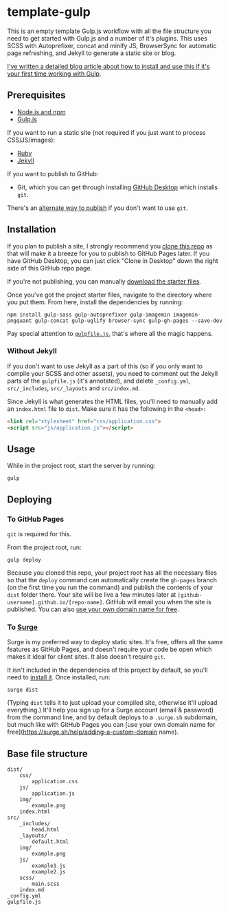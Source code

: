# template-gulp
This is an empty template Gulp.js workflow with all the file structure you need to get started with Gulp.js and a number of it's plugins. This uses SCSS with Autoprefixer, concat and minify JS, BrowserSync for automatic page refreshing, and Jekyll to generate a static site or blog.

[I've written a detailed blog article about how to install and use this if it's your first time working with Gulp](http://blog.edada.ms/post/131510136177/getting-started-gulp-js).
    
## Prerequisites

- [Node.js and npm](http://nodejs.org)
- [Gulp.js](http://gulpjs.com)

If you want to run a static site (not required if you just want to process CSS/JS/images):

- [Ruby](https://www.ruby-lang.org/en/documentation/installation/)
- [Jekyll](http://jekyllrb.com)

If you want to publish to GitHub:

- Git, which you can get through installing [GitHub Desktop](https://desktop.github.com/) which installs `git`. 

There's an [alternate way to publish](https://github.com/edadams/template-gulp#to-surge) if you don't want to use `git`.



## Installation

If you plan to publish a site, I strongly recommend you [clone this repo](https://help.github.com/articles/cloning-a-repository/) as that will make it a breeze for you to publish to GitHub Pages later. If you have GitHub Desktop, you can just click "Clone in Desktop" down the right side of this GitHub repo page.

If you're not publishing, you can manually [download the starter files](https://github.com/edadams/template-gulp/releases).

Once you've got the project starter files, navigate to the directory where you put them. From here, install the dependencies by running: 

    npm install gulp-sass gulp-autoprefixer gulp-imagemin imagemin-pngquant gulp-concat gulp-uglify browser-sync gulp-gh-pages --save-dev 

Pay special attention to [`gulpfile.js`](https://github.com/edadams/template-gulp/blob/master/gulpfile.js), that's where all the magic happens.

### Without Jekyll

If you don't want to use Jekyll as a part of this (so if you only want to compile your SCSS and other assets), you need to comment out the Jekyll parts of the `gulpfile.js` (it's annotated), and delete `_config.yml`, `src/_includes`, `src/_layouts` and `src/index.md`. 

Since Jekyll is what generates the HTML files, you'll need to manually add an `index.html` file to `dist`. Make sure it has the following in the `<head>`:

````html
<link rel="stylesheet" href="css/application.css">
<script src="js/application.js"></script>
````
    


## Usage

While in the project root, start the server by running:

    gulp



## Deploying 
    
### To GitHub Pages

`git` is required for this.

From the project root, run:

    gulp deploy

Because you cloned this repo, your project root has all the necessary files so that the `deploy` command can automatically create the `gh-pages` branch (on the first time you run the command) and publish the contents of your `dist` folder there. Your site will be live a few minutes later at `[github-username].github.io/[repo-name]`. GitHub will email you when the site is published. You can also [use your own domain name for free](https://help.github.com/articles/setting-up-a-custom-domain-with-github-pages/).


### To [Surge](https://surge.sh/)

Surge is my preferred way to deploy static sites. It's free, offers all the same features as GitHub Pages, and doesn't require your code be open which makes it ideal for client sites. It also doesn't require `git`.

It isn't included in the dependencies of this project by default, so you'll need to [install it](https://surge.sh/help/getting-started-with-surge). Once installed, run:

    surge dist

(Typing `dist` tells it to just upload your compiled site, otherwise it'll upload everything.) It'll help you sign up for a Surge account (email & password) from the command line, and by default deploys to a `.surge.sh` subdomain, but much like with GitHub Pages you can [use your own domain name for free](https://surge.sh/help/adding-a-custom-domain name).


## Base file structure

    dist/
        css/
            application.css
        js/
            application.js
        img/
            example.png
        index.html
    src/
        _includes/
            head.html
        _layouts/
            default.html
        img/
            example.png
        js/
            example1.js
            example2.js
        scss/
            main.scss
        index.md
    _config.yml
    gulpfile.js
